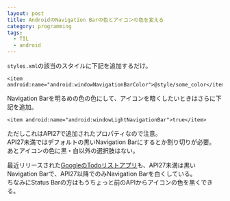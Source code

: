 ```yaml
---
layout: post
title: AndroidのNavigation Barの色とアイコンの色を変える
category: programming
tags:
  - TIL
  - android
---
```


`styles.xml`の該当のスタイルに下記を追加するだけ。

```
<item android:name="android:windowNavigationBarColor">@style/some_color</item>
```

Navigation Barを明るめの色の色にして、アイコンを暗くしたいときはさらに下記を追加。

```
<item android:name="android:windowLightNavigationBar">true</item>
```

ただしこれはAPI27で追加されたプロパティなので注意。  
API27未満ではデフォルトの黒いNavigation Barにするとか割り切りが必要。  
あとアイコンの色に黒・白以外の選択肢はない。

最近リリースされた[GoogleのTodoリストアプリ](https://play.google.com/store/apps/details?id=com.google.android.apps.tasks)も、API27未満は黒いNavigation Barで、API27以降でのみNavigation Barを白くしている。  
ちなみにStatus Barの方はもうちょっと前のAPIからアイコンの色を黒くできる。
